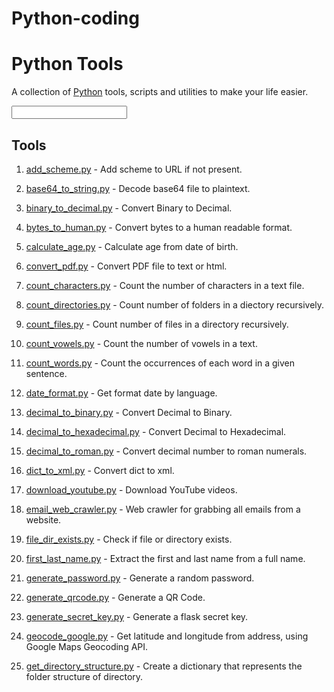# Python-coding
# Python Tools

A collection of [Python](https://www.python.org) tools, scripts and utilities to make your life easier.

<input type="python _coding.jas">

## Tools

1. [add_scheme.py](tools/add_scheme.py) - Add scheme to URL if not present.

1. [base64_to_string.py](tools/base64_to_string.py) - Decode base64 file to plaintext.

1. [binary_to_decimal.py](tools/binary_to_decimal.py) - Convert Binary to Decimal.

1. [bytes_to_human.py](tools/bytes_to_human.py) - Convert bytes to a human readable format.

1. [calculate_age.py](tools/calculate_age.py) - Calculate age from date of birth.

1. [convert_pdf.py](tools/convert_pdf.py) - Convert PDF file to text or html.

1. [count_characters.py](tools/count_characters.py) - Count the number of characters in a text file.

1. [count_directories.py](tools/count_directories.py) - Count number of folders in a diectory recursively.

1. [count_files.py](tools/count_files.py) - Count number of files in a directory recursively.

1. [count_vowels.py](tools/count_vowels.py) - Count the number of vowels in a text.

1. [count_words.py](tools/count_words.py) - Count the occurrences of each word in a given sentence.

1. [date_format.py](tools/date_format.py) - Get format date by language.

1. [decimal_to_binary.py](tools/decimal_to_binary.py) - Convert Decimal to Binary.

1. [decimal_to_hexadecimal.py](tools/decimal_to_hexadecimal.py) - Convert Decimal to Hexadecimal.

1. [decimal_to_roman.py](tools/decimal_to_roman.py) - Convert decimal number to roman numerals.

1. [dict_to_xml.py](tools/dict_to_xml.py) - Convert dict to xml.

1. [download_youtube.py](tools/download_youtube.py) - Download YouTube videos.

1. [email_web_crawler.py](tools/email_web_crawler.py) - Web crawler for grabbing all emails from a website.

1. [file_dir_exists.py](tools/file_dir_exists.py) - Check if file or directory exists.

1. [first_last_name.py](tools/first_last_name.py) - Extract the first and last name from a full name.

1. [generate_password.py](tools/generate_password.py) - Generate a random password.

1. [generate_qrcode.py](tools/generate_qrcode.py) - Generate a QR Code.

1. [generate_secret_key.py](tools/generate_secret_key.py) - Generate a flask secret key.

1. [geocode_google.py](tools/geocode_google.py) - Get latitude and longitude from address, using Google Maps Geocoding API.

1. [get_directory_structure.py](tools/get_directory_structure.py) - Create a dictionary that represents the folder structure of directory.

